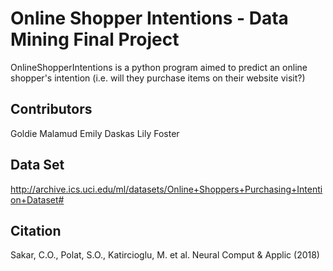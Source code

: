 # Online Shopper Intentions - Data Mining Final Project

OnlineShopperIntentions is a python program aimed to predict an online shopper's intention (i.e. will they purchase items on their website visit?)

## Contributors

Goldie Malamud
Emily Daskas
Lily Foster

## Data Set
http://archive.ics.uci.edu/ml/datasets/Online+Shoppers+Purchasing+Intention+Dataset#

## Citation

Sakar, C.O., Polat, S.O., Katircioglu, M. et al. Neural Comput & Applic (2018)

